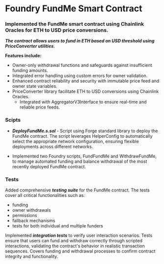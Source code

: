 # Foundry FundMe Smart Contract

### Implemented the FundMe smart contract using Chainlink Oracles for ETH to USD price conversions. 

***The contract allows users to fund in ETH based on USD threshold using PriceConverter utilities.***

**Features include:**

- Owner-only withdrawal functions and safeguards against insufficient funding amounts. 
- Integrated error handling using custom errors for owner validation. 
- Enhanced contract reliability and security with immutable price feed and owner state variables.
- PriceConverter library facilitate ETH to USD conversions using Chainlink Oracles. 
    - Integrated with AggregatorV3Interface to ensure real-time and reliable price feeds.

### Scipts

- ***DeployFundMe.s.sol*** - Script using Forge standard library to deploy the FundMe contract. The script leverages HelperConfig to automatically select the appropriate network configuration, ensuring flexible deployments across different networks.

- Implemented two Foundry scripts, FundFundMe and WithdrawFundMe, to manage automated funding and balance withdrawal of the most recently deployed FundMe contract.

### Tests

Added comprehensive ***testing suite*** for the FundMe contract. The tests cover all critical functionalities such as: 
- funding
- owner withdrawals
- permissions
- fallback mechanisms
- tests for both individual and multiple funders

Implemented ***integration tests*** to verify user interaction scenarios. Tests ensure that users can fund and withdraw correctly through scripted interactions, validating the contract's behavior in realistic transaction sequences. Covers funding and withdrawal processes to confirm contract integrity and functionality.